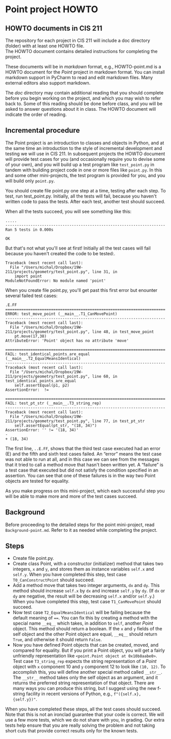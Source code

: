 # Point project HOWTO

## HOWTO documents in CIS 211 

The repository for each project in CIS 211 will include 
a doc directory (folder) with at least one HOWTO file.  
The HOWTO document contains detailed instructions for 
completing the project.  

These documents will be in 
*markdown* format, e.g., HOWTO-point.md is a HOWTO document
for the *Point* project in markdown format.  You can install 
markdown support in PyCharm to read and edit markdown files. 
Many external editors also support markdown. 

The *doc* directory may contain additional reading that 
you should complete before you begin working on the project, 
and which you may wish to refer back to.  Some of this 
reading should be done before class, and you will be 
asked to answer questions about it in class.  The HOWTO 
document will indicate the order of reading.

## Incremental procedure

The Point project is an introduction to classes 
and objects in Python, and at the same time an 
introduction to the style of incremental 
development and testing we will use in CIS 211. 
In subsequent projects the HOWTO document will provide 
test cases for you (and occasionally require you to 
devise some of your own), and you will build up a test
program like `test_point.py` in tandem with building 
project code in one or more files like `point.py`.  In 
this and some other mini-projects, the test program 
is provided for you, and you will build only 
`point.py`.  

You should create file point.py one step at a time, 
testing after each step. To test, run test_point.py. 
Initially, all the tests will fail, because you 
haven't written code to pass the tests. After each test, 
another test should succeed.

When all the tests succeed, you will see 
something like this:

```
.....
----------------------------------------------------------------------
Ran 5 tests in 0.000s

OK
```

But that's not what you'll see at first! 
Initially all the test cases will fail because 
you haven't created the code to be tested:.

```
Traceback (most recent call last):
  File "/Users/michal/Dropbox/19W-211/projects/geometry/test_point.py", line 31, in 
    import point
ModuleNotFoundError: No module named 'point'
```
                
When you create file point.py, you'll get past this 
first error but enounter several failed test cases:

```
.E.FF
======================================================================
ERROR: test_move_point (__main__.T1_CanMovePoint)
----------------------------------------------------------------------
Traceback (most recent call last):
  File "/Users/michal/Dropbox/19W-211/projects/geometry/test_point.py", line 48, in test_move_point
    pt.move(17,38)
AttributeError: 'Point' object has no attribute 'move'

======================================================================
FAIL: test_identical_points_are_equal (__main__.T2_EqualMeansIdentical)
----------------------------------------------------------------------
Traceback (most recent call last):
  File "/Users/michal/Dropbox/19W-211/projects/geometry/test_point.py", line 60, in test_identical_points_are_equal
    self.assertEqual(p1, p2)
AssertionError:  != 

======================================================================
FAIL: test_pt_str (__main__.T3_string_rep)
----------------------------------------------------------------------
Traceback (most recent call last):
  File "/Users/michal/Dropbox/19W-211/projects/geometry/test_point.py", line 77, in test_pt_str
    self.assertEqual(pt_str, "(18, 34)")
AssertionError: '' != '(18, 34)'
- 
+ (18, 34)
```

The first line, `..E.FF`, shows that the third 
test case executed had an error (E) and the fifth 
and sixth test cases failed. An “error” means the 
test case was not able to run at all, and in this 
case we can see from the messages that it tried 
to call a method move that hasn't been written yet. 
A “failure” is a test case that executed but did 
not satisfy the condition specified in an assertion. 
You can see that one of these failures is in the way 
two Point objects are tested for equality.

As you make progress on this mini-project, 
which each successful step you will be able 
to make more and more of the test cases succeed.

## Background

Before proceeding to the detailed steps for 
the point mini-project, read `Background-point.md`.
Refer to it as needed while completing the project. 

## Steps

* Create file point.py. 
* Create class Point, with a constructor (initializer) 
 method that takes two integers, `x` and `y`, and stores 
 them as instance variables `self.x` and `self.y`. 
 When you have completed this step, 
 test case `T0_CanConstructPoint` should succeed.
* Add a method move that takes two integer arguments, 
 `dx` and `dy`. This method should increase `self.x` 
 by `dx` and increase `self.y` by `dy`. 
 (If `dx` or `dy` are negative, the result will be 
 decreasing `self.x` and/or `self.y`.) 
 When you have completed this step, test case 
 `T1_CanMovePoint` should succeed.
* Now test case `T2_EqualMeansIdentical` will be 
  failing because the default meaning of `==`. 
  You can fix this by creating a method with the 
  special name `__eq__` which takes, in addition 
  to `self`, another *Point* object. 
  This method should return a boolean. 
  If the `x` and `y` fields of the self object 
  and the other Point object are equal, 
  `__eq__` should return `True`, and otherwise it
   should return `False`.
* Now  you have defined Point objects that can be created, 
  moved, and compared for equality. 
  But if you print a Point object, you will get a fairly 
  unfriendly representation like 
 `<point.Point object at 0x10b8aabe0>`. 
  Test case `T3_string_rep` expects the string 
  representation of a *Point* object with 
  `x` component 10 and `y` component 12 to look 
  like `(10, 12)`. To accomplish this, you will 
  define another special method 
  called `__str__`. The `__str__` method takes only 
  the self object as an argument, and it returns 
  the preferred string representation of that object. 
  There are many ways you can produce this string, 
  but I suggest using the new f-string facility in 
  recent versions of Python, e.g., 
  `f"({self.x}, {self.y})"`.
  
 When you have completed these steps, all the test 
 cases should succeed. Note that this is not an 
 ironclad guarantee that your code is correct. 
 We will use a few more tests, which we do not share 
 with you, in grading. Our extra tests help ensure 
 that you are really solving the problem and not 
 taking short cuts that provide correct results only 
 for the known tests. 

